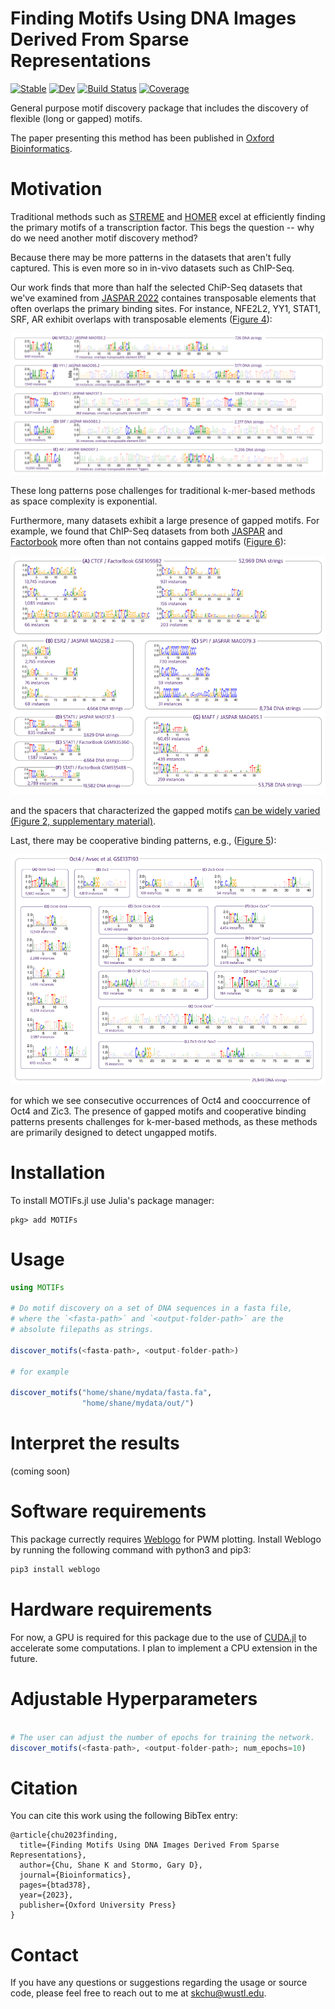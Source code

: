 # Finding Motifs Using DNA Images Derived From Sparse Representations

[![Stable](https://img.shields.io/badge/docs-stable-blue.svg)](https://kchu25.github.io/MOTIFs.jl/stable/)
[![Dev](https://img.shields.io/badge/docs-dev-blue.svg)](https://kchu25.github.io/MOTIFs.jl/dev/)
[![Build Status](https://github.com/kchu25/MOTIFs.jl/actions/workflows/CI.yml/badge.svg?branch=main)](https://github.com/kchu25/MOTIFs.jl/actions/workflows/CI.yml?query=branch%3Amain)
[![Coverage](https://codecov.io/gh/kchu25/MOTIFs.jl/branch/main/graph/badge.svg)](https://codecov.io/gh/kchu25/MOTIFs.jl)

General purpose motif discovery package that includes the discovery of flexible (long or gapped) motifs. 

The paper presenting this method has been published in [Oxford Bioinformatics](https://academic.oup.com/bioinformatics/advance-article-abstract/doi/10.1093/bioinformatics/btad378/7192989?utm_source=advanceaccess&utm_campaign=bioinformatics&utm_medium=email).

# Motivation
Traditional methods such as [STREME](https://meme-suite.org/meme/doc/streme.html) and [HOMER](http://homer.ucsd.edu/homer/motif/) excel at efficiently finding the primary motifs of a transcription factor. This begs the question -- why do we need another motif discovery method?

Because there may be more patterns in the datasets that aren't fully captured. This is even more so in in-vivo datasets such as ChIP-Seq.

Our work finds that more than half the selected ChiP-Seq datasets that we've examined from [JASPAR 2022](https://jaspar.genereg.net/) containes transposable elements that often overlaps the primary binding sites. For instance, NFE2L2, YY1, STAT1, SRF, AR exhibit overlaps with transposable elements ([Figure 4](https://academic.oup.com/bioinformatics/advance-article-abstract/doi/10.1093/bioinformatics/btad378/7192989?utm_source=advanceaccess&utm_campaign=bioinformatics&utm_medium=email)):

![image info](./imgs/long_1.png)

These long patterns pose challenges for traditional k-mer-based methods as space complexity is exponential.

Furthermore, many datasets exhibit a large presence of gapped motifs. For example, we found that ChIP-Seq datasets from both [JASPAR](https://jaspar.genereg.net/) and [Factorbook](https://www.factorbook.org/) more often than not contains gapped motifs ([Figure 6](https://academic.oup.com/bioinformatics/advance-article-abstract/doi/10.1093/bioinformatics/btad378/7192989?utm_source=advanceaccess&utm_campaign=bioinformatics&utm_medium=email)):

![image info](./imgs/gapped.png)

and the spacers that characterized the gapped motifs [can be widely varied (Figure 2, supplementary material)](./imgs/gaps.png).

Last, there may be cooperative binding patterns, e.g., ([Figure 5](https://academic.oup.com/bioinformatics/advance-article-abstract/doi/10.1093/bioinformatics/btad378/7192989?utm_source=advanceaccess&utm_campaign=bioinformatics&utm_medium=email)):

![image info](./imgs/avsec3.png)


for which we see consecutive occurrences of Oct4 and cooccurrence of Oct4 and Zic3. The presence of gapped motifs and cooperative binding patterns presents challenges for k-mer-based methods, as these methods are primarily designed to detect ungapped motifs.


# Installation
To install MOTIFs.jl use Julia's package manager:
```
pkg> add MOTIFs
```

# Usage
````julia
using MOTIFs

# Do motif discovery on a set of DNA sequences in a fasta file, 
# where the `<fasta-path>` and `<output-folder-path>` are the 
# absolute filepaths as strings.

discover_motifs(<fasta-path>, <output-folder-path>)

# for example

discover_motifs("home/shane/mydata/fasta.fa", 
                "home/shane/mydata/out/")
````

# Interpret the results
(coming soon)


# Software requirements 
 This package currectly requires [Weblogo](http://weblogo.threeplusone.com/manual.html#download) for PWM plotting. Install Weblogo by running the following command with python3 and pip3:
 ```bash
 pip3 install weblogo
 ```

# Hardware requirements
For now, a GPU is required for this package due to the use of [CUDA.jl](https://github.com/JuliaGPU/CUDA.jl) to accelerate some computations. I plan to implement a CPU extension in the future.


# Adjustable Hyperparameters
````julia

# The user can adjust the number of epochs for training the network.
discover_motifs(<fasta-path>, <output-folder-path>; num_epochs=10)

````

# Citation <a name="cite"></a>

You can cite this work using the following BibTex entry:
```
@article{chu2023finding,
  title={Finding Motifs Using DNA Images Derived From Sparse Representations},
  author={Chu, Shane K and Stormo, Gary D},
  journal={Bioinformatics},
  pages={btad378},
  year={2023},
  publisher={Oxford University Press}
}
```

# Contact

If you have any questions or suggestions regarding the usage or source code, please feel free to reach out to me at <skchu@wustl.edu>.
